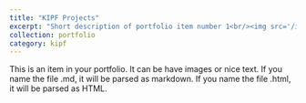 ```yaml
---
title: "KIPF Projects"
excerpt: "Short description of portfolio item number 1<br/><img src='/images/500x300.png'>"
collection: portfolio
category: kipf
---
```


This is an item in your portfolio. It can be have images or nice text. If you name the file .md, it will be parsed as markdown. If you name the file .html, it will be parsed as HTML. 
